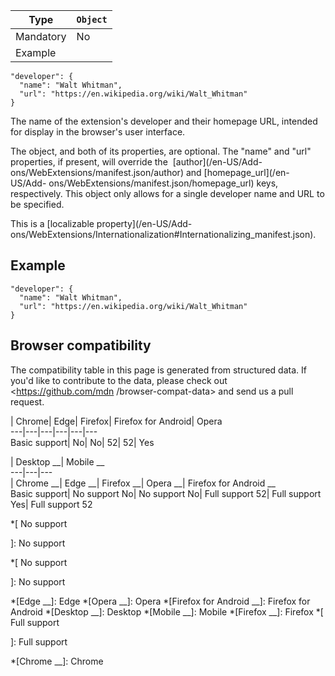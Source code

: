 Type | `Object`  
---|---  
Mandatory | No  
Example |

    
    
    "developer": {
      "name": "Walt Whitman",
      "url": "https://en.wikipedia.org/wiki/Walt_Whitman"
    }  
  
The name of the extension's developer and their homepage URL, intended for
display in the browser's user interface.

The object, and both of its properties, are optional. The "name" and "url"
properties, if present, will override the  [author](/en-US/Add-
ons/WebExtensions/manifest.json/author) and [homepage_url](/en-US/Add-
ons/WebExtensions/manifest.json/homepage_url) keys, respectively. This object
only allows for a single developer name and URL to be specified.

This is a [localizable property](/en-US/Add-
ons/WebExtensions/Internationalization#Internationalizing_manifest.json).

## Example

    
    
    "developer": {
      "name": "Walt Whitman",
      "url": "https://en.wikipedia.org/wiki/Walt_Whitman"
    }

## Browser compatibility

The compatibility table in this page is generated from structured data. If
you'd like to contribute to the data, please check out <https://github.com/mdn
/browser-compat-data> and send us a pull request.

| Chrome| Edge| Firefox| Firefox for Android| Opera  
---|---|---|---|---|---  
Basic support|  No|  No| 52| 52|  Yes  
  
| Desktop __| Mobile __  
---|---|---  
| Chrome __| Edge __| Firefox __| Opera __| Firefox for Android __  
Basic support|  No support No|  No support No|  Full support 52|  Full support
Yes|  Full support 52

  *[
 No support

]: No support

  *[
No support

]: No support

  *[Edge __]: Edge
  *[Opera __]: Opera
  *[Firefox for Android __]: Firefox for Android
  *[Desktop __]: Desktop
  *[Mobile __]: Mobile
  *[Firefox __]: Firefox
  *[
Full support

]: Full support

  *[Chrome __]: Chrome

